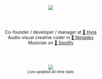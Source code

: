 
<p align="center">
<img src="https://github-profile-utils.vercel.app/readme.svg" />
</p>

<br><br>

<p align="center">
Co-founder / developer / manager at <a href="https://www.hyre.no">🚙 Hyre</a>
<br>
Audio-visual creative coder in <a href="https://www.ninjadev.org">🎨 Ninjadev</a>
<br>
Musician on <a href="https://open.spotify.com/artist/2IoZo8gsBEHlLO2KTnCto1?si=Rr94Zol-QpuEaYD8Ti2_HQ">🎵 Spotify</a>
</p>

<br><br>

<p align="center">
<img src="https://github-profile-utils.vercel.app/stats.svg" /><br>
<sup>Live-updated all-time stats</sup>
</p>
